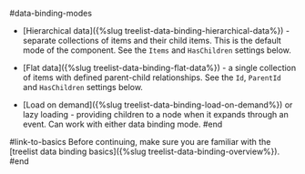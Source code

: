#data-binding-modes

* [Hierarchical data]({%slug treelist-data-binding-hierarchical-data%}) - separate collections of items and their child items. This is the default mode of the component. See the `Items` and `HasChildren` settings below.

* [Flat data]({%slug treelist-data-binding-flat-data%}) - a single collection of items with defined parent-child relationships. See the `Id`, `ParentId` and `HasChildren` settings below.

* [Load on demand]({%slug treelist-data-binding-load-on-demand%}) or lazy loading - providing children to a node when it expands through an event. Can work with either data binding mode.
#end



#link-to-basics
Before continuing, make sure you are familiar with the [treelist data binding basics]({%slug treelist-data-binding-overview%}).
#end
